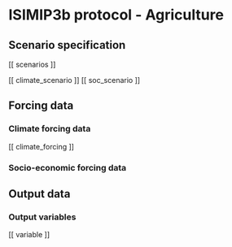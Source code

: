 ISIMIP3b protocol - Agriculture
===============================

Scenario specification
----------------------

[[ scenarios ]]

[[ climate_scenario ]]
[[ soc_scenario ]]

Forcing data
------------

### Climate forcing data

[[ climate_forcing ]]

### Socio-economic forcing data

Output data
-----------

### Output variables

[[ variable ]]
